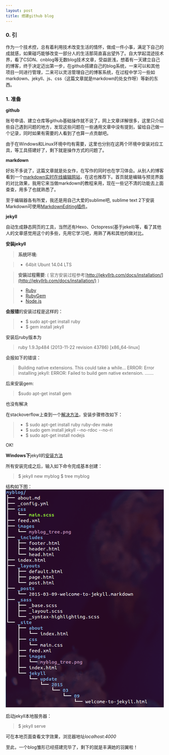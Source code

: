 ```yaml
---
layout: post
title: 搭建github blog
---
```


### 0. 引

作为一个技术控，总有着利用技术改变生活的情怀，做成一件小事，满足下自己的成就感，如果碰巧能够改变一部分人的生活那简直喜出望外了。自大学起混迹技术界，看了CSDN、cnblog等无数blog技术文章，受益匪浅，想着有一天建立自己的博客，终于决定迈出第一步，在github搭建自己的blog系统，一来可以和其他项目一同进行管理，二来可以灵活管理自己的博客系统，在过程中学习一些如markdown、jekyll、js、css（这篇文章就是markdown的处女作呀）等新的东西。

### 1. 准备

**github**

账号申请、建立仓库等github基础操作就不说了，网上文章详解很多，这里只介绍些自己遇到问题的地方，发现这些问题在一些通用文章中没有提到，留给自己做一个记录，同时如果有需要的人看到了也算一点贡献吧。

由于在Windows和Linux环境中均有需要，这里也分别在这两个环境中安装对应工具，等工具搭建好了，剩下就是操作方式的问题了。


**markdown**

好处不多说了，这篇文章就是处女作，在写作的同时也在学习体会。从别人的博客看到一个[markdown实时在线编辑网站](https://stackedit.io/editor)，在这也推荐下。首页就是编辑与预览界面的对比效果，我用它来当做markdown的教程来用，现在一些记不清的功能去上面查查，用多了也就熟悉了。

至于编辑器各有所爱，我还是用自己大爱的sublime吧, sublime text 2下安装Markdown可使用[MarkdownEditing插件](https://github.com/SublimeText-Markdown/MarkdownEditing)。

**jekyll**

自动生成静态网页的工具，当然还有Hexo、Octopress(基于jekell)等，看了其他人的文章感觉用这个的多些，先用它学习吧，用熟了再和其他的做对比。

**安装jekyll**

> **系统环境:**

> - 64bit Ubunt 14.04 LTS

> **安装过程需要**: ( 官方安装过程参考[http://jekyllrb.com/docs/installation/](http://jekyllrb.com/docs/installation/) )

> - [Ruby](https://www.ruby-lang.org/en/downloads/)
> - [RubyGem](https://rubygems.org/pages/download)
> - [Node.js](https://nodejs.org/)


**会报错**的安装过程是这样的：

> - $ sudo apt-get install ruby
> - $ gem install jekyll

安装后ruby版本为

> ruby 1.9.3p484 (2013-11-22 revision 43786) [x86_64-linux]


会报如下的错误：

> Building native extensions.  This could take a while...
ERROR:  Error installing jekyll:
        ERROR: Failed to build gem native extension.
  .......

后来安装gem:

> $sudo apt-get install gem

也没有解决

在stackoverflow上查到一个[解决方法](http://stackoverflow.com/questions/22460117/error-error-installing-jekyll-error-failed-to-build-gem-native-extension)，安装步骤修改如下：

> - $ sudo apt-get install ruby ruby-dev make
> - $ sudo gem install jekyll --no-rdoc --no-ri
> - $ sudo apt-get install nodejs 

OK!

**Windows下**jekyll的[安装方法](http://jekyllrb.com/docs/windows/#installation)

所有安装完成之后，输入如下命令完成基本创建：

> $ jekyll new myblog
> $ tree myblog

结构如下图：
![myblog_tree](/images/2015-3-6-搭建GithubBlog/myblog_tree.png)

启动jekyll本地服务器：

> $ jekyll serve

可在本地页面查看文字效果，浏览器地址*localhost:4000*

至此，一个blog雏形已经搭建完毕了，剩下的就是丰满她的羽翼啦！





